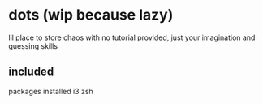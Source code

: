 # dots (wip because lazy)
lil place to store chaos with no tutorial provided, just your imagination and guessing skills  

## included

packages installed
i3
zsh
